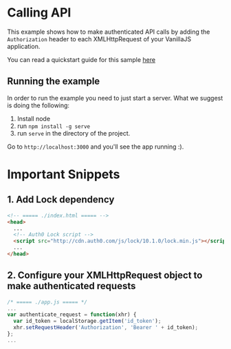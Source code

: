 # Calling API

This example shows how to make authenticated API calls by adding the `Authorization` header to each XMLHttpRequest of your VanillaJS application.

You can read a quickstart guide for this sample [here](https://auth0.com/docs/quickstart/spa/vanillajs/08-calling-apis)

## Running the example

In order to run the example you need to just start a server. What we suggest is doing the following:

1. Install node
2. run `npm install -g serve`
3. run `serve` in the directory of the project.

Go to `http://localhost:3000` and you'll see the app running :).


# Important Snippets

## 1. Add Lock dependency

```html
<!-- ===== ./index.html ===== -->
<head>
  ...
  <!-- Auth0 Lock script -->
  <script src="http://cdn.auth0.com/js/lock/10.1.0/lock.min.js"></script>
  ...
</head>
```

## 2. Configure your XMLHttpRequest object to make authenticated requests

```javascript
/* ===== ./app.js ===== */
...
var authenticate_request = function(xhr) {
  var id_token = localStorage.getItem('id_token');
  xhr.setRequestHeader('Authorization', 'Bearer ' + id_token);
};
...
```
